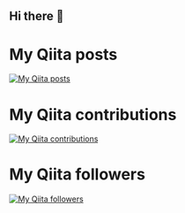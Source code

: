 ## Hi there 👋

<!--
**hinataFukasaku/hinataFukasaku** is a ✨ _special_ ✨ repository because its `README.md` (this file) appears on your GitHub profile.

Here are some ideas to get you started:

- 🔭 I’m currently working on ...
- 🌱 I’m currently learning ...
- 👯 I’m looking to collaborate on ...
- 🤔 I’m looking for help with ...
- 💬 Ask me about ...
- 📫 How to reach me: ...
- 😄 Pronouns: ...
- ⚡ Fun fact: ...
-->



# My Qiita posts
[![My Qiita posts](https://qiita-badge.apiapi.app/s/hinata_ds/posts.svg)](http://qiita.com/hinata_ds)
# My Qiita contributions
[![My Qiita contributions](https://qiita-badge.apiapi.app/s/hinata_ds/contributions.svg)](http://qiita.com/hinata_ds)
# My Qiita followers
[![My Qiita followers](https://qiita-badge.apiapi.app/s/hinata_ds/followers.svg)](http://qiita.com/hinata_ds)
